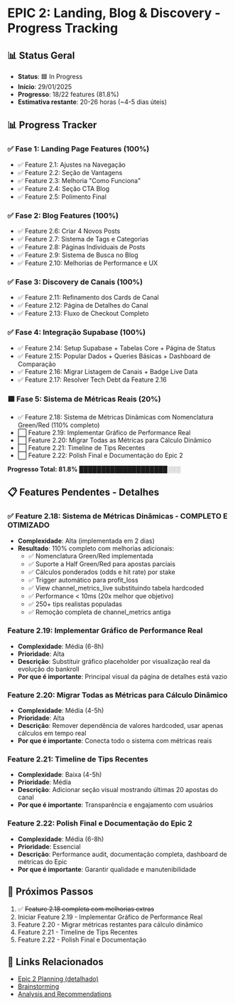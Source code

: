 # EPIC 2: Landing, Blog & Discovery - Progress Tracking

## 📊 Status Geral
- **Status**: 🟦 In Progress
- **Início**: 29/01/2025
- **Progresso**: 18/22 features (81.8%)
- **Estimativa restante**: 20-26 horas (~4-5 dias úteis)

## 📊 Progress Tracker

### ✅ Fase 1: Landing Page Features (100%)
- ✅ Feature 2.1: Ajustes na Navegação
- ✅ Feature 2.2: Seção de Vantagens
- ✅ Feature 2.3: Melhoria "Como Funciona"
- ✅ Feature 2.4: Seção CTA Blog
- ✅ Feature 2.5: Polimento Final

### ✅ Fase 2: Blog Features (100%)
- ✅ Feature 2.6: Criar 4 Novos Posts
- ✅ Feature 2.7: Sistema de Tags e Categorias
- ✅ Feature 2.8: Páginas Individuais de Posts
- ✅ Feature 2.9: Sistema de Busca no Blog
- ✅ Feature 2.10: Melhorias de Performance e UX

### ✅ Fase 3: Discovery de Canais (100%)
- ✅ Feature 2.11: Refinamento dos Cards de Canal
- ✅ Feature 2.12: Página de Detalhes do Canal
- ✅ Feature 2.13: Fluxo de Checkout Completo

### ✅ Fase 4: Integração Supabase (100%)
- ✅ Feature 2.14: Setup Supabase + Tabelas Core + Página de Status
- ✅ Feature 2.15: Popular Dados + Queries Básicas + Dashboard de Comparação
- ✅ Feature 2.16: Migrar Listagem de Canais + Badge Live Data
- ✅ Feature 2.17: Resolver Tech Debt da Feature 2.16

### 🟦 Fase 5: Sistema de Métricas Reais (20%)
- ✅ Feature 2.18: Sistema de Métricas Dinâmicas com Nomenclatura Green/Red (110% completo)
- ⬜ Feature 2.19: Implementar Gráfico de Performance Real
- ⬜ Feature 2.20: Migrar Todas as Métricas para Cálculo Dinâmico
- ⬜ Feature 2.21: Timeline de Tips Recentes
- ⬜ Feature 2.22: Polish Final e Documentação do Epic 2

**Progresso Total: 81.8%** ████████████████████░░░

## 📋 Features Pendentes - Detalhes

### ✅ Feature 2.18: Sistema de Métricas Dinâmicas - COMPLETO E OTIMIZADO
- **Complexidade**: Alta (implementada em 2 dias)
- **Resultado**: 110% completo com melhorias adicionais:
  - ✅ Nomenclatura Green/Red implementada
  - ✅ Suporte a Half Green/Red para apostas parciais
  - ✅ Cálculos ponderados (odds e hit rate) por stake
  - ✅ Trigger automático para profit_loss
  - ✅ View channel_metrics_live substituindo tabela hardcoded
  - ✅ Performance < 10ms (20x melhor que objetivo)
  - ✅ 250+ tips realistas populadas
  - ✅ Remoção completa de channel_metrics antiga

### Feature 2.19: Implementar Gráfico de Performance Real
- **Complexidade**: Média (6-8h)
- **Prioridade**: Alta
- **Descrição**: Substituir gráfico placeholder por visualização real da evolução do bankroll
- **Por que é importante**: Principal visual da página de detalhes está vazio

### Feature 2.20: Migrar Todas as Métricas para Cálculo Dinâmico
- **Complexidade**: Média (4-5h)
- **Prioridade**: Alta
- **Descrição**: Remover dependência de valores hardcoded, usar apenas cálculos em tempo real
- **Por que é importante**: Conecta todo o sistema com métricas reais

### Feature 2.21: Timeline de Tips Recentes
- **Complexidade**: Baixa (4-5h)
- **Prioridade**: Média
- **Descrição**: Adicionar seção visual mostrando últimas 20 apostas do canal
- **Por que é importante**: Transparência e engajamento com usuários

### Feature 2.22: Polish Final e Documentação do Epic 2
- **Complexidade**: Média (6-8h)
- **Prioridade**: Essencial
- **Descrição**: Performance audit, documentação completa, dashboard de métricas do Epic
- **Por que é importante**: Garantir qualidade e manutenibilidade

## 🎯 Próximos Passos
1. ✅ ~~Feature 2.18 completa com melhorias extras~~
2. Iniciar Feature 2.19 - Implementar Gráfico de Performance Real
3. Feature 2.20 - Migrar métricas restantes para cálculo dinâmico
4. Feature 2.21 - Timeline de Tips Recentes
5. Feature 2.22 - Polish Final e Documentação

## 🔗 Links Relacionados
- [Epic 2 Planning (detalhado)](/docs/epics/epic-2-landing-blog-discovery/epic-2-planning.md)
- [Brainstorming](/docs/epics/epic-2-landing-blog-discovery/brainstorming.md)
- [Analysis and Recommendations](/docs/epics/epic-2-landing-blog-discovery/analysis-and-recommendations.md)